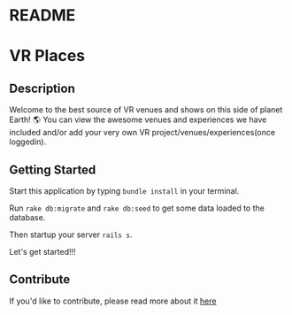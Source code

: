 # README

# VR Places

## Description

Welcome to the best source of VR venues and shows on this side of planet Earth! 🌎
You can view the awesome venues and experiences we have included and/or add your very own VR project/venues/experiences(once loggedin).

## Getting Started

Start this application by typing `bundle install` in your terminal.

Run `rake db:migrate` and `rake db:seed` to get some data loaded to the database.

Then startup your server `rails s`.

Let's get started!!!

## Contribute

If you'd like to contribute, please read more about it [here](https://github.com/Ccordova41/rails-VR-places/blob/master/CONTRIBUTING.md)
